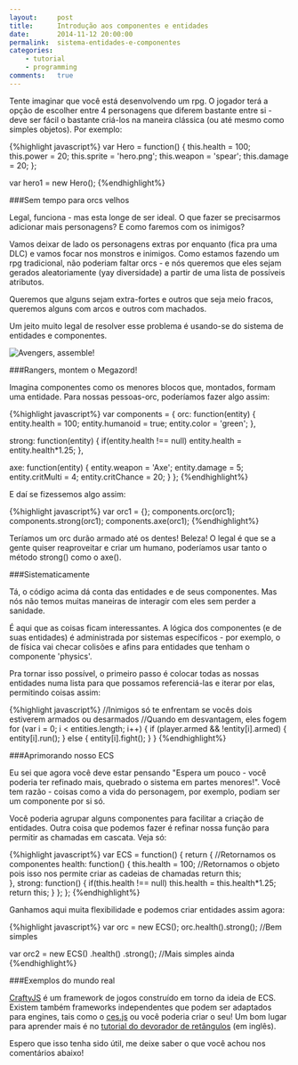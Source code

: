```yaml
---
layout:     post
title:      Introdução aos componentes e entidades
date:       2014-11-12 20:00:00
permalink:  sistema-entidades-e-componentes
categories: 
    - tutorial
    - programming
comments:   true
---
```


Tente imaginar que você está desenvolvendo um rpg. O jogador terá a opção de escolher entre 4 personagens que diferem bastante entre si - deve ser fácil o bastante criá-los na maneira clássica (ou até mesmo como simples objetos). Por exemplo:

{%highlight javascript%}
var Hero = function() {
    this.health = 100;
    this.power = 20;
    this.sprite = 'hero.png';
    this.weapon = 'spear';
    this.damage = 20;
};

var hero1 = new Hero();
{%endhighlight%}

###Sem tempo para orcs velhos

Legal, funciona - mas esta longe de ser ideal. O que fazer se precisarmos adicionar mais personagens? E como faremos com os inimigos?

Vamos deixar de lado os personagens extras por enquanto (fica pra uma DLC) e vamos focar nos monstros e inimigos. Como estamos fazendo um rpg tradicional, não poderiam faltar orcs - e nós queremos que eles sejam gerados aleatoriamente (yay diversidade) a partir de uma lista de possíveis atributos.

Queremos que alguns sejam extra-fortes e outros que seja meio fracos, queremos alguns com arcos e outros com machados.

Um jeito muito legal de resolver esse problema é usando-se do sistema de entidades e componentes.

![Avengers, assemble!]({{site.baseurl}}/assets/ecs_orc.png)

###Rangers, montem o Megazord!

Imagina componentes como os menores blocos que, montados, formam uma entidade. Para nossas pessoas-orc, poderíamos fazer algo assim:

{%highlight javascript%}
var components = {
  orc: function(entity) {
    entity.health = 100;
    entity.humanoid = true;
    entity.color = 'green';
  },

  strong: function(entity) {
    if(entity.health !== null)
      entity.health = entity.health*1.25;
  },
  
  axe: function(entity) {
    entity.weapon = 'Axe';
    entity.damage = 5;
    entity.critMulti = 4;
    entity.critChance = 20;
  }
};
{%endhighlight%}

E daí se fizessemos algo assim:

{%highlight javascript%}
var orc1 = {};
components.orc(orc1);
components.strong(orc1);
components.axe(orc1);
{%endhighlight%}

Teríamos um orc durão armado até os dentes! Beleza! O legal é que se a gente quiser reaproveitar e criar um humano, poderíamos usar tanto o método strong() como o axe().

###Sistematicamente

Tá, o código acima dá conta das entidades e de seus componentes. Mas nós não temos muitas maneiras de interagir com eles sem perder a sanidade.

É aqui que as coisas ficam interessantes. A lógica dos componentes (e de suas entidades) é administrada por sistemas específicos - por exemplo, o de física vai checar colisões e afins para entidades que tenham o componente 'physics'.

Pra tornar isso possível, o primeiro passo é colocar todas as nossas entidades numa lista para que possamos referenciá-las e iterar por elas, permitindo coisas assim:

{%highlight javascript%}
//Inimigos só te enfrentam se vocês dois estiverem armados ou desarmados
//Quando em desvantagem, eles fogem
for (var i = 0; i < entities.length; i++) {
    if (player.armed && !entity[i].armed) {
        entity[i].run();
    } else {
        entity[i].fight();
    }
}
{%endhighlight%}

###Aprimorando nosso ECS

Eu sei que agora você deve estar pensando "Espera um pouco - você poderia ter refinado mais, quebrado o sistema em partes menores!". Você tem razão - coisas como a vida do personagem, por exemplo, podiam ser um componente por si só.

Você poderia agrupar alguns componentes para facilitar a criação de entidades. Outra coisa que podemos fazer é refinar nossa função para permitir as chamadas em cascata. Veja só:

{%highlight javascript%}
var ECS = function() {
  return { //Retornamos os componentes
      health: function() {
        this.health = 100;
        //Retornamos o objeto pois isso nos permite criar as cadeias de chamadas
        return this;        
      },
      strong: function() {
          if(this.health !== null)
              this.health = this.health*1.25;
          return this;
      }
  };
};
{%endhighlight%}

Ganhamos aqui muita flexibilidade e podemos criar entidades assim agora:

{%highlight javascript%}
var orc = new ECS();
orc.health().strong(); //Bem simples

var orc2 = new ECS()
    .health()
    .strong(); //Mais simples ainda
{%endhighlight%}

###Exemplos do mundo real

<a href="craftyjs.com/" target="_blank">CraftyJS</a> é um framework de jogos construído em torno da ideia de ECS. Existem também frameworks independentes que podem ser adaptados para engines, tais como o <a href="https://github.com/qiao/ces.js" target="_blank">ces.js</a> ou você poderia criar o seu! Um bom lugar para aprender mais é no <a href="http://vasir.net/blog/game-development/how-to-build-entity-component-system-in-javascript" target="_blank">tutorial do devorador de retângulos</a> (em inglês).

Espero que isso tenha sido útil, me deixe saber o que você achou nos comentários abaixo!